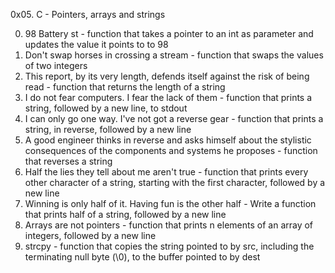 0x05. C - Pointers, arrays and strings

0. 98 Battery st - function that takes a pointer to an int as parameter and updates the value it points to to 98
1. Don't swap horses in crossing a stream - function that swaps the values of two integers
2. This report, by its very length, defends itself against the risk of being read - function that returns the length of a string
3. I do not fear computers. I fear the lack of them - function that prints a string, followed by a new line, to stdout
4. I can only go one way. I've not got a reverse gear - function that prints a string, in reverse, followed by a new line
5. A good engineer thinks in reverse and asks himself about the stylistic consequences of the components and systems he proposes - function that reverses a string
6. Half the lies they tell about me aren't true -  function that prints every other character of a string, starting with the first character, followed by a new line
7. Winning is only half of it. Having fun is the other half - Write a function that prints half of a string, followed by a new line
8. Arrays are not pointers - function that prints n elements of an array of integers, followed by a new line
9. strcpy - function that copies the string pointed to by src, including the terminating null byte (\0), to the buffer pointed to by dest

